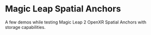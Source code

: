 # Magic Leap Spatial Anchors 
A few demos while testing Magic Leap 2 OpenXR Spatial Anchors with storage capabilities.
